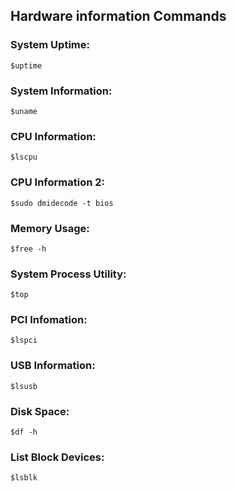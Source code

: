 ## Hardware information Commands


### System Uptime:

```$uptime```

### System Information:

```$uname```

### CPU Information:

```$lscpu```

### CPU Information 2:

```$sudo dmidecode -t bios```

### Memory Usage:

```$free -h```

### System Process Utility:

```$top```

### PCI Infomation:

```$lspci```

### USB Information:

```$lsusb```

### Disk Space:

```$df -h```

### List Block Devices:

```$lsblk```
